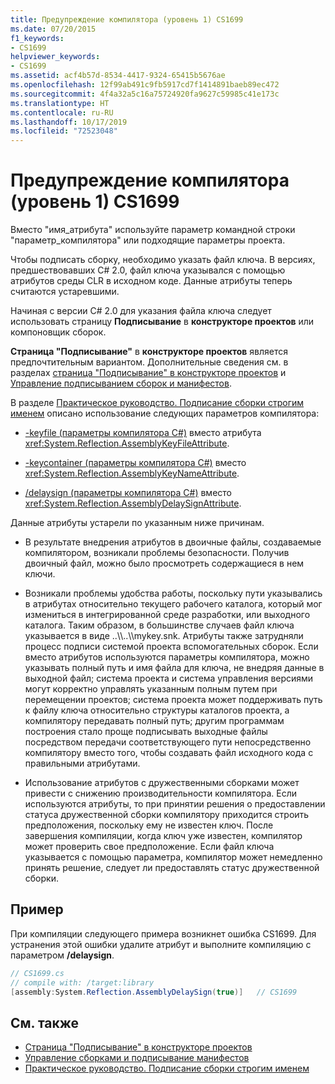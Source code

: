 ```yaml
---
title: Предупреждение компилятора (уровень 1) CS1699
ms.date: 07/20/2015
f1_keywords:
- CS1699
helpviewer_keywords:
- CS1699
ms.assetid: acf4b57d-8534-4417-9324-65415b5676ae
ms.openlocfilehash: 12f99ab491c9fb5917cd7f1414891baeb89ec472
ms.sourcegitcommit: 4f4a32a5c16a75724920fa9627c59985c41e173c
ms.translationtype: HT
ms.contentlocale: ru-RU
ms.lasthandoff: 10/17/2019
ms.locfileid: "72523048"
---
```

# <a name="compiler-warning-level-1-cs1699"></a>Предупреждение компилятора (уровень 1) CS1699
Вместо "имя_атрибута" используйте параметр командной строки "параметр_компилятора" или подходящие параметры проекта.  
  
 Чтобы подписать сборку, необходимо указать файл ключа. В версиях, предшествовавших C# 2.0, файл ключа указывался с помощью атрибутов среды CLR в исходном коде. Данные атрибуты теперь считаются устаревшими.  
  
 Начиная с версии C# 2.0 для указания файла ключа следует использовать страницу **Подписывание** в **конструкторе проектов** или компоновщик сборок.  
  
 **Страница "Подписывание"** в **конструкторе проектов** является предпочтительным вариантом. Дополнительные сведения см. в разделах [страница "Подписывание" в конструкторе проектов](/visualstudio/ide/reference/signing-page-project-designer) и [Управление подписыванием сборок и манифестов](/visualstudio/ide/managing-assembly-and-manifest-signing).  
  
 В разделе [Практическое руководство. Подписание сборки строгим именем](../../../standard/assembly/sign-strong-name.md) описано использование следующих параметров компилятора:  
  
- [-keyfile (параметры компилятора C#)](../compiler-options/keyfile-compiler-option.md) вместо атрибута <xref:System.Reflection.AssemblyKeyFileAttribute>.  
  
- [-keycontainer (параметры компилятора C#)](../compiler-options/keycontainer-compiler-option.md) вместо <xref:System.Reflection.AssemblyKeyNameAttribute>.  
  
- [/delaysign (параметры компилятора C#)](../compiler-options/delaysign-compiler-option.md) вместо <xref:System.Reflection.AssemblyDelaySignAttribute>.  
  
 Данные атрибуты устарели по указанным ниже причинам.  
  
- В результате внедрения атрибутов в двоичные файлы, создаваемые компилятором, возникали проблемы безопасности. Получив двоичный файл, можно было просмотреть содержащиеся в нем ключи.  
  
- Возникали проблемы удобства работы, поскольку пути указывались в атрибутах относительно текущего рабочего каталога, который мог измениться в интегрированной среде разработки, или выходного каталога. Таким образом, в большинстве случаев файл ключа указывается в виде ..\\\\..\\\mykey.snk. Атрибуты также затрудняли процесс подписи системой проекта вспомогательных сборок. Если вместо атрибутов используются параметры компилятора, можно указывать полный путь и имя файла для ключа, не внедряя данные в выходной файл; система проекта и система управления версиями могут корректно управлять указанным полным путем при перемещении проектов; система проекта может поддерживать путь к файлу ключа относительно структуры каталогов проекта, а компилятору передавать полный путь; другим программам построения стало проще подписывать выходные файлы посредством передачи соответствующего пути непосредственно компилятору вместо того, чтобы создавать файл исходного кода с правильными атрибутами.  
  
- Использование атрибутов с дружественными сборками может привести с снижению производительности компилятора. Если используются атрибуты, то при принятии решения о предоставлении статуса дружественной сборки компилятору приходится строить предположения, поскольку ему не известен ключ. После завершения компиляции, когда ключ уже известен, компилятор может проверить свое предположение. Если файл ключа указывается с помощью параметра, компилятор может немедленно принять решение, следует ли предоставлять статус дружественной сборки.  
  
## <a name="example"></a>Пример  
 При компиляции следующего примера возникнет ошибка CS1699. Для устранения этой ошибки удалите атрибут и выполните компиляцию с параметром **/delaysign**.  
  
```csharp  
// CS1699.cs  
// compile with: /target:library  
[assembly:System.Reflection.AssemblyDelaySign(true)]   // CS1699  
```  
  
## <a name="see-also"></a>См. также

- [Страница "Подписывание" в конструкторе проектов](/visualstudio/ide/reference/signing-page-project-designer)
- [Управление сборками и подписывание манифестов](/visualstudio/ide/managing-assembly-and-manifest-signing)
- [Практическое руководство. Подписание сборки строгим именем](../../../standard/assembly/sign-strong-name.md)
